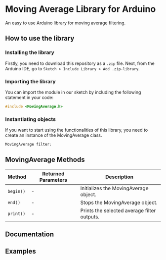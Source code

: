 # Moving Average Library for Arduino

An easy to use Arduino library for moving average filtering.

## How to use the library

### Installing the library

Firstly, you need to download this repository as a `.zip` file. Next, from the Arduino IDE, go to `Sketch > Include Library > Add .zip-library`.

### Importing the library

You can import the module in our sketch by including the following statement in your code:

```c++
#include <MovingAverage.h>
```

### Instantiating objects

If you want to start using the functionalities of this library, you need to create an instance of the MovingAverage class.

```C++
MovingAverage filter;
```

## MovingAverage Methods

| Method    | Returned Parameters | Description                                 |
| --------- | ------------------- | ------------------------------------------- |
| `begin()` | -                   | Initializes the MovingAverage object.       |
| `end()`   | -                   | Stops the MovingAverage object.             |
| `print()` | -                   | Prints the selected average filter outputs. |

## Documentation

## Examples
